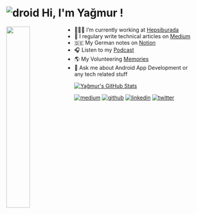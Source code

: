 
# ![droid](https://img.icons8.com/color-glass/48/000000/android-os.png)  Hi, I'm Yağmur !

<img src="https://user-images.githubusercontent.com/47380312/130993587-777dfd41-5c50-45fc-b4ec-d8a65f0b32c9.png" align="left" width="35%"/>

- 👩🏻‍💻 I’m currently working at [Hepsiburada](https://www.hepsiburada.com/)
- 📒 I regulary write technical articles on [Medium](https://yagmurerdgn.medium.com/)
- 🇩🇪 My German notes on [Notion](https://yagmurerdogan.notion.site/5473c32e5e3c48abb28a13d6400a4af3?v=50e8249751d74da587529ba57b565fbb)
- 🎧 Listen to my [Podcast](https://open.spotify.com/episode/1MRUQx7c1B2YEMfsRPqM1s)
- 🌎 My Volunteering [Memories](https://drive.google.com/file/d/1RXC5VDv_JPmjgH1Y1Q7tH9Nmpdqfk34e/view?usp=sharing)
- 💬 Ask me about Android App Development or any tech related stuff

<a href="https://github.com/yagmurerdogan/yagmurerdogan">
  <img align="center" src="https://github-readme-stats.vercel.app/api?username=yagmurerdogan&show_icons=true&line_height=27&count_private=true&title_color=5a54ab&text_color=f609a1&icon_color=eadb15&bg_color=fff" alt="Yağmur's GitHub Stats" />
</a>
<br>
<!--
[![GitHub Streak](http://github-readme-streak-stats.herokuapp.com?user=yagmurerdogan&theme=tokyonight_duo)](https://git.io/streak-stats)
## Find me around the web 🌍
-->

[![medium](https://img.icons8.com/color/48/000000/medium-monogram.png)](https://yagmurerdgn.medium.com/)
[![github](https://img.icons8.com/color/50/000000/github-2.png)](https://github.com/yagmurerdogan)
[![linkedin](https://img.icons8.com/office/40/000000/linkedin.png)](https://www.linkedin.com/in/yagmurerdgn/) 
[![twitter](https://img.icons8.com/office/40/000000/twitter.png)](https://twitter.com/yamuurerdgn)


<!--
**yagmurerdogan/yagmurerdogan** is a ✨ _special_ ✨ repository because its `README.md` (this file) appears on your GitHub profile.
- ✍🏻 My blogs on [Medium](https://yagmurerdgn.medium.com/) !
- 🌟 Sharing updates on [LinkedIn](https://www.linkedin.com/in/yagmurerdgn/) !


[![GitHub Streak](http://github-readme-streak-stats.herokuapp.com?user=yagmurerdogan&theme=tokyonight_duo)](https://git.io/streak-stats)

[![GitHub Streak](http://github-readme-streak-stats.herokuapp.com?user=yagmurerdogan&theme=buefy&hide_border=false)](https://git.io/streak-stats)

<img src="https://github-readme-streak-stats.herokuapp.com/?user=yagmurerdogan&layout=compact&icon_color=eadb15" alt="yagmurerdogan Stats" />

Here are some ideas to get you started:

<a href="https://github.com/yagmurerdogan/yagmurerdogan">
  <img align="center" src="https://github-readme-stats.vercel.app/api/top-langs/?username=yagmurerdogan&hide=html,php&title_color=ffffff&text_color=c9cacc&icon_color=2bbc8a&bg_color=1d1f21" />
</a>

<p align="left"> 
  <b>Visitor count</b><br>
  <img src="https://profile-counter.glitch.me/yagmurerdogan/count.svg" />
</p>

# Hi, I'm Yağmur ![android_robot_mobile_mood_emoji_happy_smile_successful_icon-icons com_61441](https://user-images.githubusercontent.com/47380312/123044821-db590700-d402-11eb-9cb6-4f950f51b8e6.png)

![bg4](https://user-images.githubusercontent.com/47380312/101977996-c422ab00-3c62-11eb-8187-33826d157105.JPG)

- 🔭 I’m currently working on ...
- 🌱 I’m currently learning ...
- 👯 I’m looking to collaborate on ...
- 🤔 I’m looking for help with ...
- 💬 Ask me about ...
- 📫 How to reach me: ...
- 😄 Pronouns: ...
- ⚡ Fun fact: ...

<table border="0" >
 <tr>
   <td><b style="font-size:40px">About Me</b></td>
    <td><b style="font-size:100px">GitHub Stats</b></td>
 </tr>
 <tr>
       <td>
<br> 🔭 I’m currently working on ...</br> 
<br> 🌱 I’m currently learning ...</br> 
<br>  👯 I’m looking to collaborate on ...</br> 
<br>  🤔 I’m looking for help with ...</br> 
<br>  💬 Ask me about ...</br> 
<br>  📫 How to reach me: ...</br> 
   </td>
 <td><a href="https://github.com/yagmurerdogan/yagmurerdogan">
  <img align="center" src="https://github-readme-stats.vercel.app/api?username=yagmurerdogan&show_icons=true&line_height=27&count_private=true&title_color=5a54ab&text_color=f609a1&icon_color=eadb15&bg_color=fff" alt="Yağmur's GitHub Stats" />
</a></td>
 </tr>
</table>
-->
